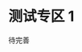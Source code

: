<script lang="ts" setup>
  import Compiler from "#/demos/0_示例_demo/_components/Compiler.vue"
</script>

# 测试专区 1

待完善

<Compiler/>
